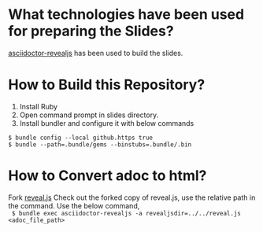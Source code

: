 # What technologies have been used for preparing the Slides?
[asciidoctor-revealjs](https://github.com/asciidoctor/asciidoctor-reveal.js) has been used to build the slides.

# How to Build this Repository?
1. Install Ruby
2. Open command prompt in slides directory.
3. Install bundler and configure it with below commands
```$ gem install bundler
$ bundle config --local github.https true
$ bundle --path=.bundle/gems --binstubs=.bundle/.bin
```
# How to Convert adoc to html?
Fork [reveal.js](https://github.com/hakimel/reveal.js)
Check out the forked copy of reveal.js, use the relative path in the command.
Use the below command, <br/>
``` $ bundle exec asciidoctor-revealjs -a revealjsdir=../../reveal.js <adoc_file_path>```



